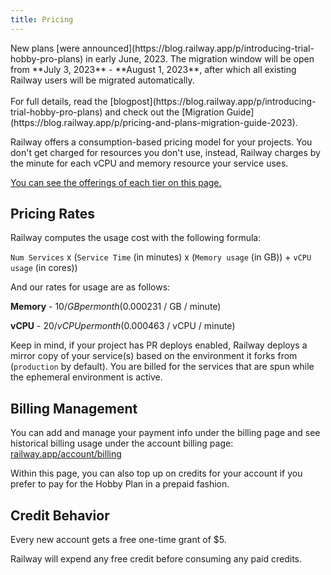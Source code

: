 ```yaml
---
title: Pricing
---
```


<Banner variant="info">
  New plans [were announced](https://blog.railway.app/p/introducing-trial-hobby-pro-plans) in early June, 2023. The migration window will be open from **July 3, 2023** - **August 1, 2023**, after which all existing Railway users will be migrated automatically.
  <br /><br />For full details, read the [blogpost](https://blog.railway.app/p/introducing-trial-hobby-pro-plans) and check out the [Migration Guide](https://blog.railway.app/p/pricing-and-plans-migration-guide-2023). 
</Banner>

Railway offers a consumption-based pricing model for your projects. You don't get charged for resources you don't use, instead, Railway charges by the minute for each vCPU and memory resource your service uses.

[You can see the offerings of each tier on this page.](/reference/plans)

## Pricing Rates

Railway computes the usage cost with the following formula:

`Num Services` x (`Service Time` (in minutes) x (`Memory usage` (in GB)) + `vCPU usage` (in cores))

And our rates for usage are as follows:

**Memory** - $10 / GB per month ($0.000231 / GB / minute)

**vCPU** - $20 / vCPU per month ($0.000463 / vCPU / minute)

Keep in mind, if your project has PR deploys enabled, Railway deploys a mirror copy of your service(s) based on the environment it forks from (`production` by default). You are billed for the services that are spun while the ephemeral environment is active.

## Billing Management

You can add and manage your payment info under the billing page and see historical billing usage under the account billing page: [railway.app/account/billing](https://railway.app/account/billing)

Within this page, you can also top up on credits for your account if you prefer to pay for the Hobby Plan in a prepaid fashion.

## Credit Behavior

Every new account gets a free one-time grant of $5.

Railway will expend any free credit before consuming any paid credits.
